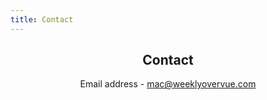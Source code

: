 ```yaml
---
title: Contact
---
```


<section id="contact-details">
  <h1>Contact</h1>
  <p>Email address - <a href="mailto:mac@weeklyovervue.com">mac@weeklyovervue.com</a></p>
</section>

<style scoped>
#contact-details {
  text-align: center;
}
</style>
